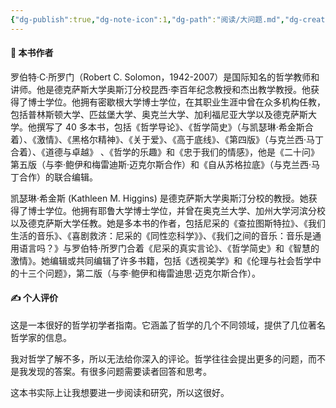 ```yaml
---
{"dg-publish":true,"dg-note-icon":1,"dg-path":"阅读/大问题.md","dg-created":"2023-05-14T01:12:00+08:00","dg-updated":"2023-05-14T01:12:00+08:00","tags":["philosophy","guide"],"permalink":"/阅读/大问题/","dgPassFrontmatter":true,"noteIcon":1,"created":"2023-05-14T01:12:00+08:00","updated":"2023-05-14T01:12:00+08:00"}
---
```



#### 📗 本书作者

罗伯特·C·所罗门（Robert C. Solomon，1942-2007）是国际知名的哲学教师和讲师。他是德克萨斯大学奥斯汀分校昆西·李百年纪念教授和杰出教学教授。他获得了博士学位。他拥有密歇根大学博士学位，在其职业生涯中曾在众多机构任教，包括普林斯顿大学、匹兹堡大学、奥克兰大学、加利福尼亚大学以及德克萨斯大学。他撰写了 40 多本书，包括《哲学导论》、《哲学简史》（与凯瑟琳·希金斯合着）、《激情》、《黑格尔精神》、《关于爱》、《高于底线》、《第四版》（与克兰西·马丁合着）、《道德与卓越》 、《哲学的乐趣》和《忠于我们的情感》，他是《二十问》第五版（与李·鲍伊和梅雷迪斯·迈克尔斯合作）和《自从苏格拉底》（与克兰西·马丁合作）的联合编辑。

凯瑟琳·希金斯 (Kathleen M. Higgins) 是德克萨斯大学奥斯汀分校的教授。她获得了博士学位。他拥有耶鲁大学博士学位，并曾在奥克兰大学、加州大学河滨分校以及德克萨斯大学任教。她是多本书的作者，包括尼采的《查拉图斯特拉》、《我们生活的音乐》、《喜剧救济：尼采的《同性恋科学》》、《我们之间的音乐：音乐是通用语言吗？》与罗伯特·所罗门合着《尼采的真实言论》、《哲学简史》和《智慧的激情》。她编辑或共同编辑了许多书籍，包括《透视美学》和《伦理与社会哲学中的十三个问题》，第二版（与李·鲍伊和梅雷迪思·迈克尔斯合作）。

#### ✍️ 个人评价
这是一本很好的哲学初学者指南。它涵盖了哲学的几个不同领域，提供了几位著名哲学家的信息。  

我对哲学了解不多，所以无法给你深入的评论。哲学往往会提出更多的问题，而不是我发现的答案。有很多问题需要读者回答和思考。  

这本书实际上让我想要进一步阅读和研究，所以这很好。